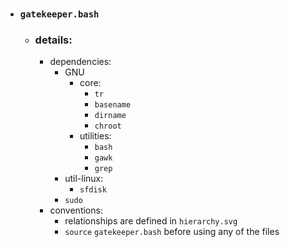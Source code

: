 - ### `gatekeeper.bash`
  - ### details:
    - dependencies:
      - GNU
        - core:
          - `tr`
          - `basename`
          - `dirname`
          - `chroot`
        - utilities:
          - `bash`
          - `gawk`
          - `grep`
      - util-linux:
        - `sfdisk`
      - `sudo`
    - conventions:
      - relationships are defined in `hierarchy.svg`
      - `source` `gatekeeper.bash` before using any of the files
